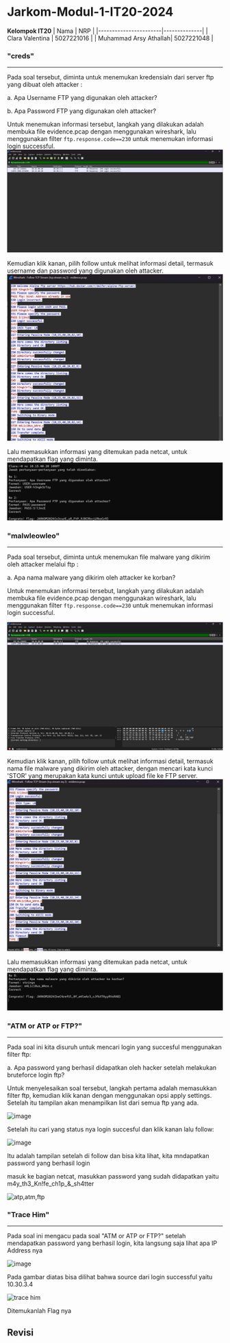 # Jarkom-Modul-1-IT20-2024

**Kelompok IT20**
| Nama | NRP |
|-----------------------|--------------|
| Clara Valentina | 5027221016 |
| Muhammad Arsy Athallah| 5027221048 |

### "creds"

---

Pada soal tersebut, diminta untuk menemukan kredensialn dari server ftp yang dibuat oleh attacker :

a. Apa Username FTP yang digunakan oleh attacker?

b. Apa Password FTP yang digunakan oleh attacker?

Untuk menemukan informasi tersebut, langkah yang dilakukan adalah membuka file evidence.pcap dengan menggunakan wireshark, lalu menggunakan filter `ftp.response.code==230` untuk menemukan informasi login successful.
![Wireshark](https://github.com/clar04/Jarkom-Modul-1-IT20-2024/blob/main/SS/creds-filter.png)

Kemudian klik kanan, pilih follow untuk melihat informasi detail, termasuk username dan password yang digunakan oleh attacker.
![Wireshark](https://github.com/clar04/Jarkom-Modul-1-IT20-2024/blob/main/SS/creds-uspass.png)

Lalu memasukkan informasi yang ditemukan pada netcat, untuk mendapatkan flag yang diminta.
![Wireshark](https://github.com/clar04/Jarkom-Modul-1-IT20-2024/blob/main/SS/creds-flag.png)

### "malwleowleo"

---

Pada soal tersebut, diminta untuk menemukan file malware yang dikirim oleh attacker melalui ftp :

a. Apa nama malware yang dikirim oleh attacker ke korban?

Untuk menemukan informasi tersebut, langkah yang dilakukan adalah membuka file evidence.pcap dengan menggunakan wireshark, lalu menggunakan filter `ftp.response.code==230` untuk menemukan informasi login successful.

![Wireshark](https://github.com/clar04/Jarkom-Modul-1-IT20-2024/blob/main/SS/malweo-filter.png)

Kemudian klik kanan, pilih follow untuk melihat informasi detail, termasuk nama file malware yang dikirim oleh attacker, dengan mencari kata kunci 'STOR' yang merupakan kata kunci untuk upload file ke FTP server.
![Wireshark](https://github.com/clar04/Jarkom-Modul-1-IT20-2024/blob/main/SS/malweo-mal.png)

Lalu memasukkan informasi yang ditemukan pada netcat, untuk mendapatkan flag yang diminta.
![Wireshark](https://github.com/clar04/Jarkom-Modul-1-IT20-2024/blob/main/SS/malweo-flag.png)

### "ATM or ATP or FTP?"

---

Pada soal ini kita disuruh untuk mencari login yang succesful menggunakan filter ftp:

a. Apa password yang berhasil didapatkan oleh hacker setelah melakukan bruteforce login ftp?

Untuk menyelesaikan soal tersebut, langkah pertama adalah memasukkan filter ftp, kemudian klik kanan dengan menggunakan opsi apply settings. Setelah itu tampilan akan menampilkan list dari semua ftp yang ada.

![image](https://github.com/clar04/Jarkom-Modul-1-IT20-2024/assets/128389289/940839b8-3b07-43c9-8408-856ef5a4506d)

Setelah itu cari yang status nya login succesful dan klik kanan lalu follow:

![image](https://github.com/clar04/Jarkom-Modul-1-IT20-2024/assets/128389289/53c74494-22da-4218-a066-7b4080c7c81b)

Itu adalah tampilan setelah di follow dan bisa kita lihat, kita mndapatkan password yang berhasil login

masuk ke bagian netcat, masukkan password yang sudah didapatkan yaitu m4y_th3_Kn!fe_ch1p_&_sh4tter

![atp,atm,ftp](https://github.com/clar04/Jarkom-Modul-1-IT20-2024/assets/128389289/6d74ca5b-addb-4326-8f82-67d24cf2e208)

### "Trace Him"

---

Pada soal ini mengacu pada soal "ATM or ATP or FTP?" setelah mendapatkan password yang berhasil login, kita langsung saja lihat apa IP Address nya

![image](https://github.com/clar04/Jarkom-Modul-1-IT20-2024/assets/128389289/162f3a30-1900-45f6-845f-536a3c52acad)

Pada gambar diatas bisa dilihat bahwa source dari login successful yaitu 10.30.3.4

![trace him](https://github.com/clar04/Jarkom-Modul-1-IT20-2024/assets/128389289/55c1a4e6-3bba-4266-8419-9fedd1ad629e)

Ditemukanlah Flag nya










## Revisi



